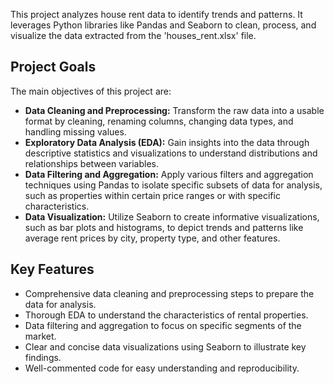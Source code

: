 This project analyzes house rent data to identify trends and patterns. 
It leverages Python libraries like Pandas and Seaborn to clean, process, and visualize the data extracted from the 'houses_rent.xlsx' file.

## Project Goals

The main objectives of this project are:

* **Data Cleaning and Preprocessing:** Transform the raw data into a usable format by cleaning, renaming columns, changing data types, and handling missing values.
* **Exploratory Data Analysis (EDA):** Gain insights into the data through descriptive statistics and visualizations to understand distributions and relationships between variables.
* **Data Filtering and Aggregation:** Apply various filters and aggregation techniques using Pandas to isolate specific subsets of data for analysis, such as properties within certain price ranges or with specific characteristics.
* **Data Visualization:** Utilize Seaborn to create informative visualizations, such as bar plots and histograms, to depict trends and patterns like average rent prices by city, property type, and other features.

## Key Features

* Comprehensive data cleaning and preprocessing steps to prepare the data for analysis.
* Thorough EDA to understand the characteristics of rental properties.
* Data filtering and aggregation to focus on specific segments of the market.
* Clear and concise data visualizations using Seaborn to illustrate key findings.
* Well-commented code for easy understanding and reproducibility.
